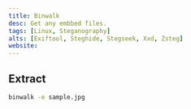 ```yaml
---
title: Binwalk
desc: Get any embbed files.
tags: [Linux, Steganography]
alts: [Exiftool, Steghide, Stegseek, Xxd, Zsteg]
website:
---
```


## Extract 

```sh
binwalk -e sample.jpg
```